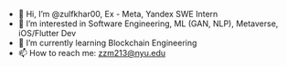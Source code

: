 - 👋 Hi, I’m @zulfkhar00, Ex - Meta, Yandex SWE Intern
- 👀 I’m interested in Software Engineering, ML (GAN, NLP), Metaverse, iOS/Flutter Dev
- 🌱 I’m currently learning Blockchain Engineering
- 📫 How to reach me: zzm213@nyu.edu

<!---
zulfkhar00/zulfkhar00 is a ✨ special ✨ repository because its `README.md` (this file) appears on your GitHub profile.
You can click the Preview link to take a look at your changes.
--->
